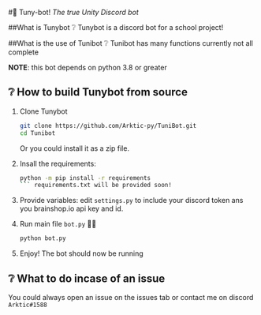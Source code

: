 #🧨 Tuny-bot!
 *The true Unity Discord bot*
    
##What is Tunybot ❔
    Tunybot is a discord bot for a school project!
   
##What is the use of Tunibot ❔
Tunibot has many functions currently not all complete

__NOTE__: this bot depends on python 3.8 or greater

## ❔ How to build Tunybot from source
1. Clone Tunybot
   ```bash
   git clone https://github.com/Arktic-py/TuniBot.git
   cd Tunibot
   ```
   Or you could install it as a zip file.

2. Insall the requirements:
   ```bash
   python -m pip install -r requirements
   ``` requirements.txt will be provided soon!

3. Provide variables:
   edit ```settings.py``` to include your discord token ans you  brainshop.io api key and id.

4. Run main file `bot.py` 🏃‍♂️

   ```bash
   python bot.py
   ```
   
5. Enjoy!
   The bot should now be running
   
## ❔ What to do incase of an issue
   You could always open an issue on the issues tab or contact me on discord `Arktic#1588`
